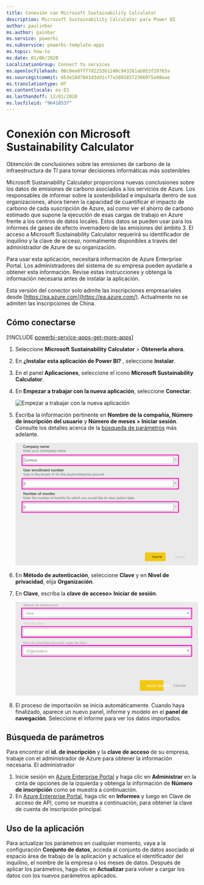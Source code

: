 ```yaml
---
title: Conexión con Microsoft Sustainability Calculator
description: Microsoft Sustainability Calculator para Power BI
author: paulinbar
ms.author: painbar
ms.service: powerbi
ms.subservice: powerbi-template-apps
ms.topic: how-to
ms.date: 01/06/2020
LocalizationGroup: Connect to services
ms.openlocfilehash: 00c8ee0ff77d2253b1240c943261ab053f29765a
ms.sourcegitcommit: 653e18d7041d3dd1cf7a38010372366975a98eae
ms.translationtype: HT
ms.contentlocale: es-ES
ms.lasthandoff: 12/01/2020
ms.locfileid: "96410537"
---
```

# <a name="connect-the-microsoft-sustainability-calculator"></a>Conexión con Microsoft Sustainability Calculator
Obtención de conclusiones sobre las emisiones de carbono de la infraestructura de TI para tomar decisiones informáticas más sostenibles

Microsoft Sustainability Calculator proporciona nuevas conclusiones sobre los datos de emisiones de carbono asociados a los servicios de Azure. Los responsables de informar sobre la sostenibilidad e impulsarla dentro de sus organizaciones, ahora tienen la capacidad de cuantificar el impacto de carbono de cada suscripción de Azure, así como ver el ahorro de carbono estimado que supone la ejecución de esas cargas de trabajo en Azure frente a los centros de datos locales. Estos datos se pueden usar para los informes de gases de efecto invernadero de las emisiones del ámbito 3. El acceso a Microsoft Sustainability Calculator requerirá su identificador de inquilino y la clave de acceso, normalmente disponibles a través del administrador de Azure de su organización.

Para usar esta aplicación, necesitará información de Azure Enterprise Portal. Los administradores del sistema de su empresa pueden ayudarle a obtener esta información. Revise estas instrucciones y obtenga la información necesaria antes de instalar la aplicación. 

Esta versión del conector solo admite las inscripciones empresariales desde [https://ea.azure.com](https://ea.azure.com/). Actualmente no se admiten las inscripciones de China.

## <a name="how-to-connect"></a>Cómo conectarse
[!INCLUDE [powerbi-service-apps-get-more-apps](../includes/powerbi-service-apps-get-more-apps.md)]

1. Seleccione **Microsoft Sustainability Calculator** \> **Obtenerla ahora**.
1. En **¿Instalar esta aplicación de Power BI?** , seleccione **Instalar**.
1. En el panel **Aplicaciones**, seleccione el icono **Microsoft Sustainability Calculator**.
1. En **Empezar a trabajar con la nueva aplicación**, seleccione **Conectar**.

    ![Empezar a trabajar con la nueva aplicación](media/service-connect-to-zendesk/power-bi-new-app-connect-get-started.png)

1. Escriba la información pertinente en **Nombre de la compañía, Número de inscripción del usuario** y **Número de meses \> Iniciar sesión**. Consulte los detalles acerca de la [búsqueda de parámetros](#finding-parameters) más adelante.

    ![Inscripción de la compañía](media/service-connect-to-microsoft-sustainability-calculator/company-enrollment.png)

1. En **Método de autenticación**, seleccione **Clave** y en **Nivel de privacidad**, elija **Organización**.
1. En **Clave**, escriba la **clave de acceso\> Iniciar de sesión**.

    ![Entrada de clave de acceso](media/service-connect-to-microsoft-sustainability-calculator/access-key-entry.png)

1. El proceso de importación se inicia automáticamente. Cuando haya finalizado, aparece un nuevo panel, informe y modelo en el **panel de navegación**. Seleccione el informe para ver los datos importados.

## <a name="finding-parameters"></a>Búsqueda de parámetros

Para encontrar el **id. de inscripción** y la **clave de acceso** de su empresa, trabaje con el administrador de Azure para obtener la información necesaria. El administrador

1. Inicie sesión en [Azure Enterprise Portal](https://ea.azure.com) y haga clic en **Administrar** en la cinta de opciones de la izquierda y obtenga la información de **Número de inscripción** como se muestra a continuación.
2. En [Azure Enterprise Portal](https://ea.azure.com), haga clic en **Informes** y luego en Clave de acceso de API, como se muestra a continuación, para obtener la clave de cuenta de inscripción principal.

## <a name="using-the-app"></a>Uso de la aplicación

Para actualizar los parámetros en cualquier momento, vaya a la configuración **Conjunto de datos**, acceda al conjunto de datos asociado al espacio área de trabajo de la aplicación y actualice el identificador del inquilino, el nombre de la empresa o los meses de datos. Después de aplicar los parámetros, haga clic en **Actualizar** para volver a cargar los datos con los nuevos parámetros aplicados.